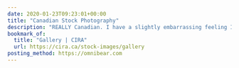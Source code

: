 ```yaml
---
date: 2020-01-23T09:23:01+00:00
title: "Canadian Stock Photography"
description: "REALLY Canadian. I have a slightly embarrassing feeling I'll be using these."
bookmark_of:
  title: "Gallery | CIRA"
  url: https://cira.ca/stock-images/gallery
posting_method: https://omnibear.com
---
```

